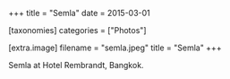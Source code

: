 +++
title = "Semla"
date = 2015-03-01

[taxonomies]
categories = ["Photos"]

[extra.image]
filename = "semla.jpeg"
title = "Semla"
+++

Semla at Hotel Rembrandt, Bangkok.

